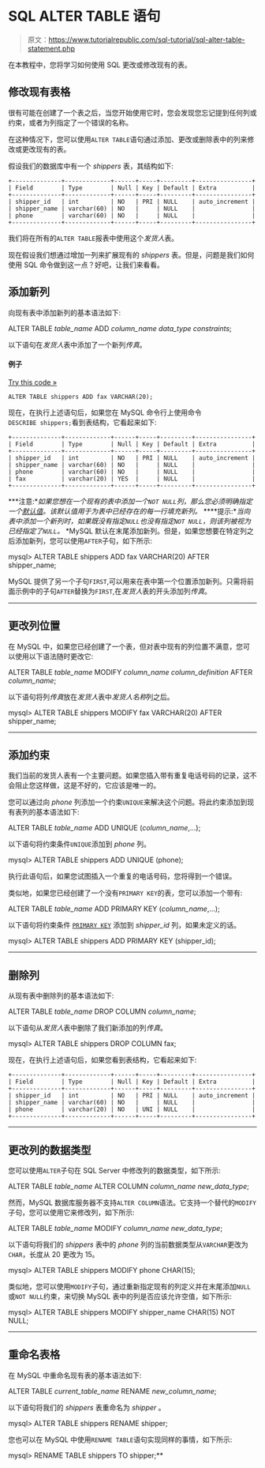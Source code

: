 # SQL ALTER TABLE 语句

> 原文：<https://www.tutorialrepublic.com/sql-tutorial/sql-alter-table-statement.php>

在本教程中，您将学习如何使用 SQL 更改或修改现有的表。

## 修改现有表格

很有可能在创建了一个表之后，当您开始使用它时，您会发现您忘记提到任何列或约束，或者为列指定了一个错误的名称。

在这种情况下，您可以使用`ALTER TABLE`语句通过添加、更改或删除表中的列来修改或更改现有的表。

假设我们的数据库中有一个 *shippers* 表，其结构如下:

```
+--------------+-------------+------+-----+---------+----------------+
| Field        | Type        | Null | Key | Default | Extra          |
+--------------+-------------+------+-----+---------+----------------+
| shipper_id   | int         | NO   | PRI | NULL    | auto_increment |
| shipper_name | varchar(60) | NO   |     | NULL    |                |
| phone        | varchar(60) | NO   |     | NULL    |                |
+--------------+-------------+------+-----+---------+----------------+

```

我们将在所有的`ALTER TABLE`报表中使用这个*发货人*表。

现在假设我们想通过增加一列来扩展现有的 *shippers* 表。但是，问题是我们如何使用 SQL 命令做到这一点？好吧，让我们来看看。

## 添加新列

向现有表中添加新列的基本语法如下:

ALTER TABLE *table_name* ADD *column_name* *data_type* *constraints*;

以下语句在*发货人*表中添加了一个新列*传真*。

#### 例子

[Try this code »](../codelab.php?topic=sql&file=add-a-new-column-to-the-table "Try this code using online Editor")

```
ALTER TABLE shippers ADD fax VARCHAR(20);
```

现在，在执行上述语句后，如果您在 MySQL 命令行上使用命令`DESCRIBE shippers;`看到表结构，它看起来如下:

```
+--------------+-------------+------+-----+---------+----------------+
| Field        | Type        | Null | Key | Default | Extra          |
+--------------+-------------+------+-----+---------+----------------+
| shipper_id   | int         | NO   | PRI | NULL    | auto_increment |
| shipper_name | varchar(60) | NO   |     | NULL    |                |
| phone        | varchar(60) | NO   |     | NULL    |                |
| fax          | varchar(20) | YES  |     | NULL    |                |
+--------------+-------------+------+-----+---------+----------------+

```

 ***注意:**如果您想在一个现有的表中添加一个`NOT NULL`列，那么您必须明确指定一个[默认值](sql-constraints.php#default)。该默认值用于为表中已经存在的每一行填充新列。*  ****提示:**当向表中添加一个新列时，如果既没有指定`NULL`也没有指定`NOT NULL`，则该列被视为已经指定了`NULL`。*  *MySQL 默认在末尾添加新列。但是，如果您想要在特定列之后添加新列，您可以使用`AFTER`子句，如下所示:

mysql> ALTER TABLE shippers ADD fax VARCHAR(20) AFTER shipper_name;

MySQL 提供了另一个子句`FIRST`,可以用来在表中第一个位置添加新列。只需将前面示例中的子句`AFTER`替换为`FIRST`,在*发货人*表的开头添加列*传真*。

* * *

## 更改列位置

在 MySQL 中，如果您已经创建了一个表，但对表中现有的列位置不满意，您可以使用以下语法随时更改它:

ALTER TABLE *table_name*
MODIFY *column_name* *column_definition* AFTER *column_name*;

以下语句将列*传真*放在*发货人*表中*发货人名称*列之后。

mysql> ALTER TABLE shippers MODIFY fax VARCHAR(20) AFTER shipper_name;

* * *

## 添加约束

我们当前的发货人表有一个主要问题。如果您插入带有重复电话号码的记录，这不会阻止您这样做，这是不好的，它应该是唯一的。

您可以通过向 *phone* 列添加一个约束`UNIQUE`来解决这个问题。将此约束添加到现有表列的基本语法如下:

ALTER TABLE *table_name* ADD UNIQUE (*column_name*,...);

以下语句将约束条件`UNIQUE`添加到 *phone* 列。

mysql> ALTER TABLE shippers ADD UNIQUE (phone);

执行此语句后，如果您试图插入一个重复的电话号码，您将得到一个错误。

类似地，如果您已经创建了一个没有`PRIMARY KEY`的表，您可以添加一个带有:

ALTER TABLE *table_name* ADD PRIMARY KEY (*column_name*,...);

以下语句将约束条件 [`PRIMARY KEY`](sql-constraints.php#primary-key) 添加到 *shipper_id* 列，如果未定义的话。

mysql> ALTER TABLE shippers ADD PRIMARY KEY (shipper_id);

* * *

## 删除列

从现有表中删除列的基本语法如下:

ALTER TABLE *table_name* DROP COLUMN *column_name*;

以下语句从*发货人*表中删除了我们新添加的列*传真*。

mysql> ALTER TABLE shippers DROP COLUMN fax;

现在，在执行上述语句后，如果您看到表结构，它看起来如下:

```
+--------------+-------------+------+-----+---------+----------------+
| Field        | Type        | Null | Key | Default | Extra          |
+--------------+-------------+------+-----+---------+----------------+
| shipper_id   | int         | NO   | PRI | NULL    | auto_increment |
| shipper_name | varchar(60) | NO   |     | NULL    |                |
| phone        | varchar(20) | NO   | UNI | NULL    |                |
+--------------+-------------+------+-----+---------+----------------+

```

* * *

## 更改列的数据类型

您可以使用`ALTER`子句在 SQL Server 中修改列的数据类型，如下所示:

ALTER TABLE *table_name* ALTER COLUMN *column_name* *new_data_type*;

然而，MySQL 数据库服务器不支持`ALTER COLUMN`语法。它支持一个替代的`MODIFY`子句，您可以使用它来修改列，如下所示:

ALTER TABLE *table_name* MODIFY *column_name* *new_data_type*;

以下语句将我们的 *shippers* 表中的 *phone* 列的当前数据类型从`VARCHAR`更改为`CHAR`，长度从 20 更改为 15。

mysql> ALTER TABLE shippers MODIFY phone CHAR(15);

类似地，您可以使用`MODIFY`子句，通过重新指定现有的列定义并在末尾添加`NULL`或`NOT NULL`约束，来切换 MySQL 表中的列是否应该允许空值，如下所示:

mysql> ALTER TABLE shippers MODIFY shipper_name CHAR(15) NOT NULL;

* * *

## 重命名表格

在 MySQL 中重命名现有表的基本语法如下:

ALTER TABLE *current_table_name* RENAME *new_column_name*;

以下语句将我们的 *shippers* 表重命名为 *shipper* 。

mysql> ALTER TABLE shippers RENAME shipper;

您也可以在 MySQL 中使用`RENAME TABLE`语句实现同样的事情，如下所示:

mysql> RENAME TABLE shippers TO shipper;**